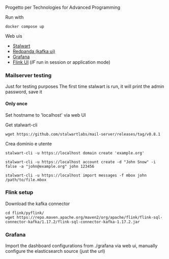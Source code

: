 Progetto per Technologies for Advanced Programming

Run with
```
docker compose up
```

Web uis
- [Stalwart](http://localhost:8080)
- [Redpanda (kafka ui)](http://localhost:6060)
- [Grafana](http://localhost:3000)
- [Flink UI](http://localhost:8081) (*IF* run in session or application mode)

### Mailserver testing

Just for testing purposes
The first time stalwart is run, it will print the admin password, save it

#### Only once
Set hostname to 'localhost' via web UI

Get stalwart-cli 
```
wget https://github.com/stalwartlabs/mail-server/releases/tag/v0.8.1
```

Crea dominio e utente 
```
stalwart-cli -u https://localhost domain create 'example.org'

stalwart-cli -u https://localhost account create -d "John Snow" -i false -a "john@example.org" john 123456

stalwart-cli -u https://localhost import messages -f mbox john /path/to/file.mbox
```

### Flink setup
Download the kafka connector
```
cd flink/pyflink/
wget https://repo.maven.apache.org/maven2/org/apache/flink/flink-sql-connector-kafka/1.17.2/flink-sql-connector-kafka-1.17.2.jar
```


### Grafana
Import the dashboard configurations from ./grafana via web ui, manually configure the elasticsearch source (just the url)


